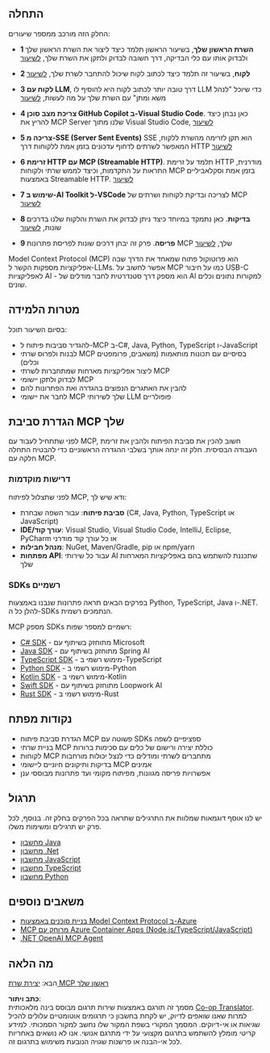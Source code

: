 <!--
CO_OP_TRANSLATOR_METADATA:
{
  "original_hash": "860935ff95d05b006d1d3323e8e3f9e8",
  "translation_date": "2025-07-09T22:33:04+00:00",
  "source_file": "03-GettingStarted/README.md",
  "language_code": "he"
}
-->
## התחלה  

החלק הזה מורכב ממספר שיעורים:

- **1 השרת הראשון שלך**, בשיעור הראשון תלמד כיצד ליצור את השרת הראשון שלך ולבדוק אותו עם כלי הבדיקה, דרך חשובה לבדוק ולתקן את השרת שלך, [לשיעור](01-first-server/README.md)

- **2 לקוח**, בשיעור זה תלמד כיצד לכתוב לקוח שיכול להתחבר לשרת שלך, [לשיעור](02-client/README.md)

- **3 לקוח עם LLM**, דרך טובה יותר לכתוב לקוח היא להוסיף לו LLM כדי שיוכל "לנהל משא ומתן" עם השרת שלך על מה לעשות, [לשיעור](03-llm-client/README.md)

- **4 צריכת מצב סוכן GitHub Copilot ב-Visual Studio Code**. כאן נבחן כיצד להריץ את MCP Server שלנו מתוך Visual Studio Code, [לשיעור](04-vscode/README.md)

- **5 צריכה מ-SSE (Server Sent Events)** SSE הוא תקן לזרימה מהשרת ללקוח, המאפשר לשרתים לדחוף עדכונים בזמן אמת ללקוחות דרך HTTP [לשיעור](05-sse-server/README.md)

- **6 זרימת HTTP עם MCP (Streamable HTTP)**. תלמד על זרימת HTTP מודרנית, התראות על התקדמות, וכיצד לממש שרתי ולקוחות MCP בזמן אמת וסקלאביליים באמצעות Streamable HTTP. [לשיעור](06-http-streaming/README.md)

- **7 שימוש ב-AI Toolkit ל-VSCode** לצריכה ובדיקת לקוחות ושרתים של MCP [לשיעור](07-aitk/README.md)

- **8 בדיקות**. כאן נתמקד במיוחד כיצד ניתן לבדוק את השרת והלקוח שלנו בדרכים שונות, [לשיעור](08-testing/README.md)

- **9 פריסה**. פרק זה יבחן דרכים שונות לפריסת פתרונות MCP שלך, [לשיעור](09-deployment/README.md)


Model Context Protocol (MCP) הוא פרוטוקול פתוח שמאחד את הדרך שבה אפליקציות מספקות הקשר ל-LLMs. אפשר לחשוב על MCP כמו על חיבור USB-C לאפליקציות AI - הוא מספק דרך סטנדרטית לחבר מודלים של AI למקורות נתונים וכלים שונים.

## מטרות הלמידה

בסיום השיעור תוכל:

- להגדיר סביבות פיתוח ל-MCP ב-C#, Java, Python, TypeScript ו-JavaScript
- לבנות ולפרוס שרתי MCP בסיסיים עם תכונות מותאמות (משאבים, פרומפטים וכלים)
- ליצור אפליקציות מארחות שמתחברות לשרתי MCP
- לבדוק ולתקן יישומי MCP
- להבין את האתגרים הנפוצים בהגדרה ואת הפתרונות להם
- לחבר את יישומי MCP שלך לשירותי LLM פופולריים

## הגדרת סביבת MCP שלך

לפני שתתחיל לעבוד עם MCP, חשוב להכין את סביבת הפיתוח ולהבין את זרימת העבודה הבסיסית. חלק זה ינחה אותך בשלבי ההגדרה הראשוניים כדי להבטיח התחלה חלקה עם MCP.

### דרישות מוקדמות

לפני שתצלול לפיתוח MCP, ודא שיש לך:

- **סביבת פיתוח**: עבור השפה שבחרת (C#, Java, Python, TypeScript או JavaScript)
- **IDE/עורך קוד**: Visual Studio, Visual Studio Code, IntelliJ, Eclipse, PyCharm או כל עורך קוד מודרני
- **מנהל חבילות**: NuGet, Maven/Gradle, pip או npm/yarn
- **מפתחות API**: עבור כל שירותי AI שתכננת להשתמש בהם באפליקציות המארחות שלך

### SDKs רשמיים

בפרקים הבאים תראה פתרונות שנבנו באמצעות Python, TypeScript, Java ו-.NET. להלן כל ה-SDKs הנתמכים רשמית.

MCP מספק SDKs רשמיים למספר שפות:
- [C# SDK](https://github.com/modelcontextprotocol/csharp-sdk) - מתוחזק בשיתוף עם Microsoft
- [Java SDK](https://github.com/modelcontextprotocol/java-sdk) - מתוחזק בשיתוף עם Spring AI
- [TypeScript SDK](https://github.com/modelcontextprotocol/typescript-sdk) - מימוש רשמי ב-TypeScript
- [Python SDK](https://github.com/modelcontextprotocol/python-sdk) - מימוש רשמי ב-Python
- [Kotlin SDK](https://github.com/modelcontextprotocol/kotlin-sdk) - מימוש רשמי ב-Kotlin
- [Swift SDK](https://github.com/modelcontextprotocol/swift-sdk) - מתוחזק בשיתוף עם Loopwork AI
- [Rust SDK](https://github.com/modelcontextprotocol/rust-sdk) - מימוש רשמי ב-Rust

## נקודות מפתח

- הגדרת סביבת פיתוח MCP פשוטה עם SDKs ספציפיים לשפה
- בניית שרתי MCP כוללת יצירה ורישום של כלים עם סכימות ברורות
- לקוחות MCP מתחברים לשרתי ומודלים כדי לנצל יכולות מורחבות
- בדיקות ותיקונים חיוניים ליישומי MCP אמינים
- אפשרויות פריסה מגוונות, מפיתוח מקומי ועד פתרונות מבוססי ענן

## תרגול

יש לנו אוסף דוגמאות שמלוות את התרגילים שתראה בכל הפרקים בחלק זה. בנוסף, לכל פרק יש תרגילים ומשימות משלו.

- [מחשבון Java](./samples/java/calculator/README.md)
- [מחשבון .Net](../../../03-GettingStarted/samples/csharp)
- [מחשבון JavaScript](./samples/javascript/README.md)
- [מחשבון TypeScript](./samples/typescript/README.md)
- [מחשבון Python](../../../03-GettingStarted/samples/python)

## משאבים נוספים

- [בניית סוכנים באמצעות Model Context Protocol ב-Azure](https://learn.microsoft.com/azure/developer/ai/intro-agents-mcp)
- [MCP מרוחק עם Azure Container Apps (Node.js/TypeScript/JavaScript)](https://learn.microsoft.com/samples/azure-samples/mcp-container-ts/mcp-container-ts/)
- [.NET OpenAI MCP Agent](https://learn.microsoft.com/samples/azure-samples/openai-mcp-agent-dotnet/openai-mcp-agent-dotnet/)

## מה הלאה

הבא: [יצירת שרת MCP ראשון שלך](01-first-server/README.md)

**כתב ויתור**:  
מסמך זה תורגם באמצעות שירות תרגום מבוסס בינה מלאכותית [Co-op Translator](https://github.com/Azure/co-op-translator). למרות שאנו שואפים לדיוק, יש לקחת בחשבון כי תרגומים אוטומטיים עלולים להכיל שגיאות או אי-דיוקים. המסמך המקורי בשפת המקור שלו נחשב למקור הסמכותי. למידע קריטי מומלץ להשתמש בתרגום מקצועי על ידי מתרגם אנושי. אנו לא נושאים באחריות לכל אי-הבנה או פרשנות שגויה הנובעת משימוש בתרגום זה.